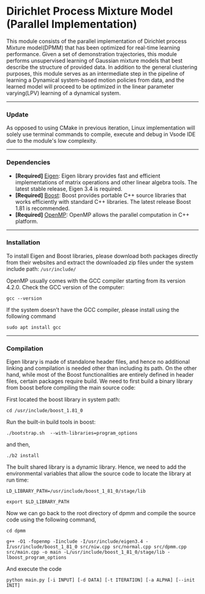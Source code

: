 # Dirichlet Process Mixture Model (Parallel Implementation)

This module consists of the parallel implementation of Dirichlet process Mixture model(DPMM) that has been optimized for real-time learning performance. Given a set of demonstration trajectories, this module performs unsupervised learning of Gaussian mixture models that best describe the structure of provided data. In addition to the general clustering purposes, this module serves as an intermediate step in the pipeline of learning a Dynamical system-based motion policies from data, and the learned model will proceed to be optimized in the linear parameter varying(LPV) learning of a dynamical system.

--- 

### Update

As opposed to using CMake in previous iteration, Linux implementation will solely use terminal commands to compile, execute and debug in Vsode IDE due to the module's low complexity.


---

### Dependencies
- **[Required]** [Eigen](https://eigen.tuxfamily.org/index.php?title=Main_Page): Eigen library provides fast and efficient implementations of matrix operations and other linear algebra tools. The latest stable release, Eigen 3.4 is required.
- **[Required]** [Boost](https://www.boost.org/): Boost provides portable C++ source libraries that works efficiently with standard C++ libraries. The latest release Boost 1.81 is recommended.
- **[Required]** [OpenMP](https://www.openmp.org/): OpenMP allows the parallel computation in C++ platform.

---

### Installation
To install Eigen and Boost libraries, please download both packages directly from their websites and extract the downloaded zip files under the system include path: `/usr/include/`

OpenMP usually comes with the GCC compiler starting from its version 4.2.0. Check the GCC version of the computer:

```gcc --version```

If the system doesn’t have the GCC compiler, please install using the following command


```sudo apt install gcc```

---

### Compilation

Eigen library is made of standalone header files, and hence no additional linking and compilation is needed other than including its path. On the other hand, while most of the Boost functionalities are entirely defined in header files, certain packages require build. We need to first build a binary library from boost before compiling the main source code:

First located the boost library in system path:

```cd /usr/include/boost_1.81_0```

Run the built-in build tools in boost:

```./bootstrap.sh  --with-libraries=program_options```

and then,

```./b2 install ```

The built shared library is a dynamic library. Hence, we need to add the environmental variables that allow the source code to locate the library at run time:

```LD_LIBRARY_PATH=/usr/include/boost_1_81_0/stage/lib```

```export $LD_LIBRARY_PATH```

Now we can go back to the root directory of dpmm and compile the source code using the following command,

```cd dpmm```

```g++ -O1 -fopenmp -Iinclude -I/usr/include/eigen3.4 -I/usr/include/boost_1_81_0 src/niw.cpp src/normal.cpp src/dpmm.cpp src/main.cpp -o main -L/usr/include/boost_1_81_0/stage/lib -lboost_program_options```


And execute the code 

```python main.py [-i INPUT] [-d DATA] [-t ITERATION] [-a ALPHA] [--init INIT]```

<!-- 
GCC can search for package under system directory, but both packages have unconventional names with version information, we need to specify the include path for GCC to search using the -I flag 

Eigen library is completely header-based; hence no separate compilation is needed and can be directly referenced and used once the include path is specified.

On the other hand, boost library; while most of its functionalities are defined in header files, some packages do require separate compilation and linking; e.g., boost::program_options.

Use the built-in build system from the boost:
./bootstrap.sh --help
Also, consider using the --show-libraries and --with-libraries=library-name-list options to limit the long wait you'll experience if you build everything. 
./b2 install 

The binary library, if not specified, by default will be installed under the directory usr/include/boost_1_81_0/stage/lib. Make sure then use the -L flag to specifiy the library path and use the -l flag to search for the specific library in the path -->


